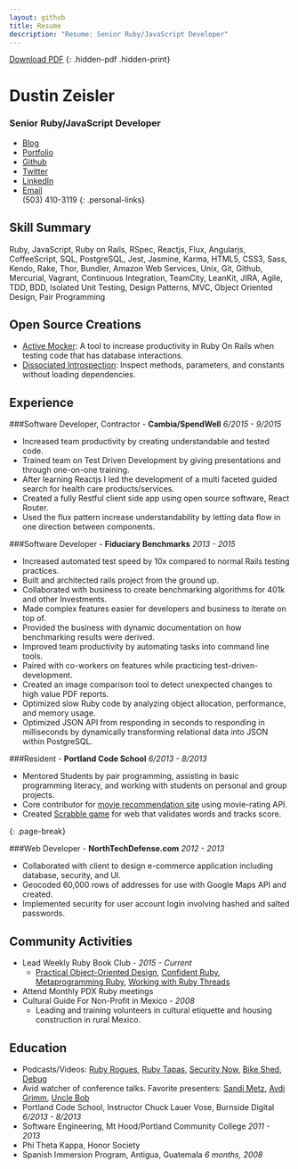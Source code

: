 ```yaml
---
layout: github
title: Resume
description: "Resume: Senior Ruby/JavaScript Developer"
---
```


[Download PDF](./dustin_zeisler.pdf)
{: .hidden-pdf .hidden-print}

# Dustin Zeisler

### Senior Ruby/JavaScript Developer

* [Blog](http://dustinzeisler.com)
* [Portfolio](http://dustinzeisler.com/projects)
* [Github](https://github.com/zeisler)
* [Twitter](https://twitter.com/dustinzeisler)
* [LinkedIn](https://www.linkedin.com/in/dzeisler)
* [Email](mailto:dustinzeisler@gmail.com)
<br />(503) 410-3119
{: .personal-links}

## Skill Summary

Ruby, JavaScript, Ruby on Rails, RSpec, Reactjs, Flux, Angularjs, CoffeeScript, SQL, PostgreSQL, Jest, Jasmine, Karma, HTML5, CSS3, Sass, Kendo, Rake, Thor, Bundler, Amazon Web Services, Unix, Git, Github, Mercurial, Vagrant, Continuous Integration, TeamCity, LeanKit, JIRA, Agile, TDD, BDD, Isolated Unit Testing, Design Patterns, MVC, Object Oriented Design, Pair Programming

## Open Source Creations

 * [Active Mocker](https://github.com/zeisler/active_mocker): A tool to increase productivity in Ruby On Rails when testing code that has database interactions.
 * [Dissociated Introspection](https://github.com/zeisler/dissociated_introspection): Inspect methods, parameters, and constants without loading dependencies.

## Experience

###Software Developer, Contractor - **Cambia/SpendWell** *6/2015 - 9/2015*

* Increased team productivity by creating understandable and tested code.
* Trained team on Test Driven Development by giving presentations and through one-on-one training.
* After learning Reactjs I led the development of a multi faceted guided search for health care products/services.
* Created a fully Restful client side app using open source software, React Router.
* Used the flux pattern increase understandability by letting data flow in one direction between components.

###Software Developer - **Fiduciary Benchmarks** *2013 - 2015*

* Increased automated test speed by 10x compared to normal Rails testing practices.
* Built and architected rails project from the ground up.
* Collaborated with business to create benchmarking algorithms for 401k and other Investments.
* Made complex features easier for developers and business to iterate on top of.
* Provided the business with dynamic documentation on how benchmarking results were derived.
* Improved team productivity by automating tasks into command line tools.
* Paired with co-workers on features while practicing test-driven-development.
* Created an image comparison tool to detect unexpected changes to high value PDF reports.
* Optimized slow Ruby code by analyzing object allocation, performance, and memory usage.
* Optimized JSON API from responding in seconds to responding in milliseconds by dynamically transforming relational data into JSON within PostgreSQL.

###Resident - **Portland Code School** *6/2013 - 8/2013*

* Mentored Students by pair programming, assisting in basic programming literacy, and working with students on personal and group projects.
* Core contributor for [movie recommendation site](http://critic-critic.herokuapp.com) using movie-rating API.
* Created [Scrabble game](http://scrabble-game.herokuapp.com) for web that validates words and tracks score.

{: .page-break}

###Web Developer - **NorthTechDefense.com** *2012 - 2013*
* Collaborated with client to design e-commerce application including database, security, and UI.
* Geocoded 60,000 rows of addresses for use with Google Maps API and created.
* Implemented security for user account login involving hashed and salted passwords.

## Community Activities

* Lead Weekly Ruby Book Club - *2015 - Current*
    * [Practical Object-Oriented Design](http://www.poodr.com/), 
    [Confident Ruby](http://www.confidentruby.com/), 
    [Metaprogramming Ruby](https://pragprog.com/book/ppmetr2/metaprogramming-ruby-2),
    [Working with Ruby Threads](http://www.jstorimer.com/products/working-with-ruby-threads)
* Attend Monthly PDX Ruby meetings
* Cultural Guide For Non-Profit in Mexico - *2008*
	* Leading and training volunteers in cultural etiquette and housing construction in rural Mexico.

## Education

* Podcasts/Videos: [Ruby Rogues](http://devchat.tv/ruby-rogues/), [Ruby Tapas](http://www.rubytapas.com), [Security Now](https://twit.tv/shows/security-now), [Bike Shed](http://bikeshed.fm), [Debug](http://www.imore.com/debug)
* Avid watcher of conference talks. Favorite presenters:  [Sandi Metz](http://confreaks.tv/presenters/sandi-metz), [Avdi Grimm](http://confreaks.tv/presenters/avdi-grimm), [Uncle Bob]( http://youtu.be/YX3iRjKj7C0 )
* Portland Code School, Instructor Chuck Lauer Vose, Burnside Digital *6/2013 - 8/2013*
* Software Engineering, Mt Hood/Portland Community College *2011 - 2013*
* Phi Theta Kappa, Honor Society
* Spanish Immersion Program, Antigua, Guatemala *6 months, 2008*
